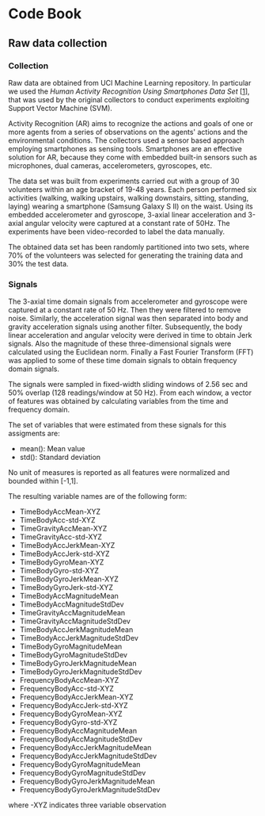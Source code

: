 Code Book
========

Raw data collection
-------------------

### Collection

Raw data are obtained from UCI Machine Learning repository. In particular we used
the *Human Activity Recognition Using Smartphones Data Set* [[1](#uci-har)],
that was used by the original collectors to conduct experiments exploiting
Support Vector Machine (SVM).

Activity Recognition (AR) aims to recognize the actions and goals of one or more agents
from a series of observations on the agents' actions and the environmental conditions. 
The collectors used a sensor based approach employing
smartphones as sensing tools. Smartphones are an effective solution for AR, because
they come with embedded built-in sensors such as microphones, dual cameras, accelerometers,
gyroscopes, etc.

The data set was built from experiments carried out with a group of 30 volunteers
within an age bracket of 19-48 years. Each person performed six activities
(walking, walking upstairs, walking downstairs, sitting, standing, laying)
wearing a smartphone (Samsung Galaxy S II) on the waist. Using its embedded
accelerometer and gyroscope, 3-axial linear acceleration and 3-axial angular velocity
were captured at a constant rate of 50Hz. The experiments have been video-recorded
to label the data manually.

The obtained data set has been randomly partitioned into two sets, where 70% of
the volunteers was selected for generating the training data and 30% the test data.

### Signals

The 3-axial time domain signals from accelerometer and gyroscope
were captured at a constant rate of 50 Hz. Then they were filtered
to remove noise.
Similarly, the acceleration signal was then separated into body and gravity
acceleration signals using another filter.
Subsequently, the body linear acceleration and angular velocity were derived in time
to obtain Jerk signals. Also the magnitude of these
three-dimensional signals were calculated using the Euclidean norm. 
Finally a Fast Fourier Transform (FFT) was applied to some of these
time domain signals to obtain frequency domain signals.

The signals were sampled in fixed-width sliding windows of 2.56 sec and 50% 
overlap (128 readings/window at 50 Hz).
From each window, a vector of features was obtained by calculating variables
from the time and frequency domain.

The set of variables that were estimated from these signals for this assigments are: 

*  mean(): Mean value
*  std(): Standard deviation

No unit of measures is reported as all features were normalized and bounded
within [-1,1].

The resulting variable names are of the following form:

- TimeBodyAccMean-XYZ
- TimeBodyAcc-std-XYZ
- TimeGravityAccMean-XYZ
- TimeGravityAcc-std-XYZ                
- TimeBodyAccJerkMean-XYZ
- TimeBodyAccJerk-std-XYZ
- TimeBodyGyroMean-XYZ
- TimeBodyGyro-std-XYZ
- TimeBodyGyroJerkMean-XYZ
- TimeBodyGyroJerk-std-XYZ
- TimeBodyAccMagnitudeMean
- TimeBodyAccMagnitudeStdDev
- TimeGravityAccMagnitudeMean
- TimeGravityAccMagnitudeStdDev
- TimeBodyAccJerkMagnitudeMean
- TimeBodyAccJerkMagnitudeStdDev
- TimeBodyGyroMagnitudeMean
- TimeBodyGyroMagnitudeStdDev
- TimeBodyGyroJerkMagnitudeMean
- TimeBodyGyroJerkMagnitudeStdDev
- FrequencyBodyAccMean-XYZ
- FrequencyBodyAcc-std-XYZ
- FrequencyBodyAccJerkMean-XYZ
- FrequencyBodyAccJerk-std-XYZ
- FrequencyBodyGyroMean-XYZ
- FrequencyBodyGyro-std-XYZ
- FrequencyBodyAccMagnitudeMean
- FrequencyBodyAccMagnitudeStdDev
- FrequencyBodyAccJerkMagnitudeMean
- FrequencyBodyAccJerkMagnitudeStdDev
- FrequencyBodyGyroMagnitudeMean
- FrequencyBodyGyroMagnitudeStdDev
- FrequencyBodyGyroJerkMagnitudeMean
- FrequencyBodyGyroJerkMagnitudeStdDev

where -XYZ indicates three variable observation

